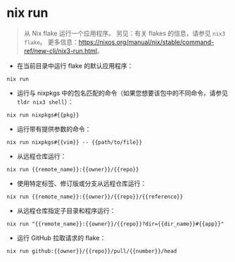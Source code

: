 # nix run

> 从 Nix flake 运行一个应用程序。
> 另见：有关 flakes 的信息，请参见 `nix3 flake`。
> 更多信息：<https://nixos.org/manual/nix/stable/command-ref/new-cli/nix3-run.html>。

- 在当前目录中运行 flake 的默认应用程序：

`nix run`

- 运行与 nixpkgs 中的包名匹配的命令（如果您想要该包中的不同命令，请参见 `tldr nix3 shell`）：

`nix run nixpkgs#{{pkg}}`

- 运行带有提供参数的命令：

`nix run nixpkgs#{{vim}} -- {{path/to/file}}`

- 从远程仓库运行：

`nix run {{remote_name}}:{{owner}}/{{repo}}`

- 使用特定标签、修订版或分支从远程仓库运行：

`nix run {{remote_name}}:{{owner}}/{{repo}}/{{reference}}`

- 从远程仓库指定子目录和程序运行：

`nix run "{{remote_name}}:{{owner}}/{{repo}}?dir={{dir_name}}#{{app}}"`

- 运行 GitHub 拉取请求的 flake：

`nix run github:{{owner}}/{{repo}}/pull/{{number}}/head`